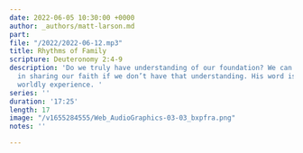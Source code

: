 ```yaml
---
date: 2022-06-05 10:30:00 +0000
author: _authors/matt-larson.md
part: 
file: "/2022/2022-06-12.mp3"
title: Rhythms of Family
scripture: Deuteronomy 2:4-9
description: 'Do we truly have understanding of our foundation? We can’t be effective
  in sharing our faith if we don’t have that understanding. His word is more than
  worldly experience. '
series: ''
duration: '17:25'
length: 17
image: "/v1655284555/Web_AudioGraphics-03-03_bxpfra.png"
notes: ''

---
```

